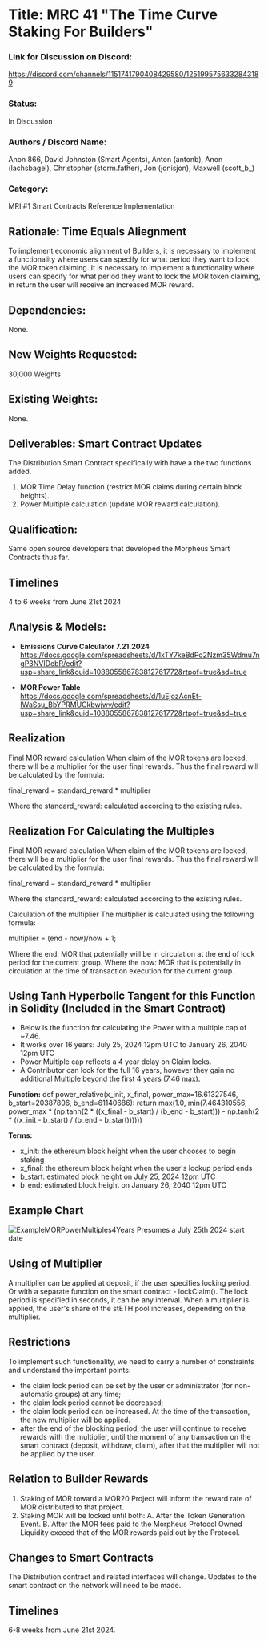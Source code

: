 # Title: MRC 41 "The Time Curve Staking For Builders"

### Link for Discussion on Discord: 
https://discord.com/channels/1151741790408429580/1251995756332843189

### Status: 
In Discussion

### Authors / Discord Name: 
Anon 866, David Johnston (Smart Agents), Anton (antonb), Anon (lachsbagel), Christopher (storm.father), Jon (jonisjon), Maxwell (scott_b_)   

### Category: 
MRI #1 Smart Contracts Reference Implementation

## Rationale: Time Equals Aliegnment
To implement economic alignment of Builders, it is necessary to implement a functionality where users can specify for what period they want to lock the MOR token claiming. It is necessary to implement a functionality where users can specify for what period they want to lock the MOR token claiming, in return the user will receive an increased MOR reward.

## Dependencies: 
None.

## New Weights Requested: 
30,000 Weights

## Existing Weights: 
None.

## Deliverables: Smart Contract Updates 
The Distribution Smart Contract specifically with have a the two functions added.
1. MOR Time Delay function (restrict MOR claims during certain block heights).
2. Power Multiple calculation (update MOR reward calculation).

## Qualification:
Same open source developers that developed the Morpheus Smart Contracts thus far.

## Timelines
4 to 6 weeks from June 21st 2024

## Analysis & Models:
- **Emissions Curve Calculator 7.21.2024**
https://docs.google.com/spreadsheets/d/1xTY7keBdPo2Nzm35Wdmu7ngP3NVIDebR/edit?usp=share_link&ouid=108805586783812761772&rtpof=true&sd=true

- **MOR Power Table**
https://docs.google.com/spreadsheets/d/1uEjozAcnEt-IWaSsu_BbYPRMUCkbwjwv/edit?usp=share_link&ouid=108805586783812761772&rtpof=true&sd=true

## Realization
Final MOR reward calculation
When  claim of  the MOR tokens are locked, there will be a multiplier for the user final rewards. Thus the final reward will be calculated by the formula:

final_reward = standard_reward * multiplier

Where the standard_reward: calculated according to the existing rules.

## Realization For Calculating the Multiples
Final MOR reward calculation
When  claim of  the MOR tokens are locked, there will be a multiplier for the user final rewards. Thus the final reward will be calculated by the formula:

final_reward = standard_reward * multiplier

Where the standard_reward: calculated according to the existing rules.

Calculation of the multiplier
The multiplier is calculated using the following formula:

multiplier = (end - now)/now + 1;

Where the end: MOR that potentially will be in circulation at the end of lock period for the current group.
Where the now: MOR that is potentially in circulation at the time of transaction execution for the current group.

## Using Tanh Hyperbolic Tangent for this Function in Solidity (Included in the Smart Contract)
- Below is the function for calculating the Power with a multiple cap of ~7.46.
- It works over 16 years: July 25, 2024 12pm UTC to January 26, 2040 12pm UTC
- Power Multiple cap reflects a 4 year delay on Claim locks.
- A Contributor can lock for the full 16 years, however they gain no additional Multiple beyond the first 4 years (7.46 max). 

**Function:**
def power_relative(x_init, x_final, power_max=16.61327546, b_start=20387806, b_end=61140686):
     return max(1.0, min(7.464310556, power_max * (np.tanh(2 * ((x_final - b_start) / (b_end - b_start))) - np.tanh(2 * ((x_init - b_start) / (b_end - b_start))))))

**Terms:**
- x_init: the ethereum block height when the user chooses to begin staking
- x_final: the ethereum block height when the user's lockup period ends
- b_start: estimated block height on July 25, 2024 12pm UTC
- b_end: estimated block height on January 26, 2040 12pm UTC

## Example Chart
![ExampleMORPowerMultiples4Years](https://github.com/MorpheusAIs/MRC/assets/1563345/bce95050-d6fb-4ee9-a6ec-39fdc1e455ec)
Presumes a July 25th 2024 start date

## Using of Multiplier
A multiplier can be applied at deposit, if the user specifies locking period. Or with a separate function on the smart contract - lockClaim(). The lock period is specified in seconds, it can be any interval.
When a multiplier is applied, the user's share of the stETH pool increases, depending on the multiplier.

## Restrictions
To implement such functionality, we need to carry a number of constraints and understand the important points:
- the claim lock period can be set by the user or administrator (for non-automatic groups) at any time;
- the claim lock period cannot be decreased; 
- the claim lock period can be increased. At the time of the transaction, the new multiplier will be applied.
- after the end of the blocking period, the user will continue to receive rewards with the multiplier, until the moment of any transaction on the smart contract (deposit, withdraw, claim), after that the multiplier will not be applied by the user.

## Relation to Builder Rewards
1. Staking of MOR toward a MOR20 Project will inform the reward rate of MOR distributed to that project.
2. Staking MOR will be locked until both: 
A. After the Token Generation Event.
B. After the MOR fees paid to the Morpheus Protocol Owned Liquidity exceed that of the MOR rewards paid out by the Protocol.

## Changes to Smart Contracts
The Distribution contract and related interfaces will change. Updates to the smart contract on the network will need to be made.

## Timelines
6-8 weeks from June 21st 2024.
